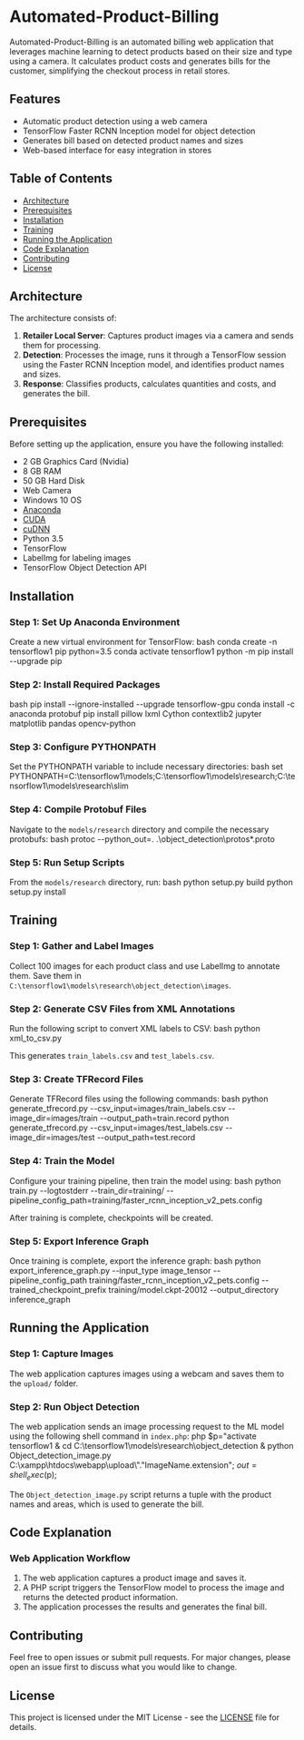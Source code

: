 # Automated-Product-Billing

Automated-Product-Billing is an automated billing web application that leverages machine learning to detect products based on their size and type using a camera. It calculates product costs and generates bills for the customer, simplifying the checkout process in retail stores.

## Features
- Automatic product detection using a web camera
- TensorFlow Faster RCNN Inception model for object detection
- Generates bill based on detected product names and sizes
- Web-based interface for easy integration in stores

## Table of Contents
- [Architecture](#architecture)
- [Prerequisites](#prerequisites)
- [Installation](#installation)
- [Training](#training)
- [Running the Application](#running-the-application)
- [Code Explanation](#code-explanation)
- [Contributing](#contributing)
- [License](#license)

## Architecture
The architecture consists of:
1. **Retailer Local Server**: Captures product images via a camera and sends them for processing.
2. **Detection**: Processes the image, runs it through a TensorFlow session using the Faster RCNN Inception model, and identifies product names and sizes.
3. **Response**: Classifies products, calculates quantities and costs, and generates the bill.

## Prerequisites
Before setting up the application, ensure you have the following installed:
- 2 GB Graphics Card (Nvidia)
- 8 GB RAM
- 50 GB Hard Disk
- Web Camera
- Windows 10 OS
- [Anaconda](https://www.anaconda.com/)
- [CUDA](https://developer.nvidia.com/cuda-toolkit)
- [cuDNN](https://developer.nvidia.com/cudnn)
- Python 3.5
- TensorFlow
- LabelImg for labeling images
- TensorFlow Object Detection API

## Installation

### Step 1: Set Up Anaconda Environment
Create a new virtual environment for TensorFlow:
bash
conda create -n tensorflow1 pip python=3.5
conda activate tensorflow1
python -m pip install --upgrade pip


### Step 2: Install Required Packages
bash
pip install --ignore-installed --upgrade tensorflow-gpu
conda install -c anaconda protobuf
pip install pillow lxml Cython contextlib2 jupyter matplotlib pandas opencv-python


### Step 3: Configure PYTHONPATH
Set the PYTHONPATH variable to include necessary directories:
bash
set PYTHONPATH=C:\tensorflow1\models;C:\tensorflow1\models\research;C:\tensorflow1\models\research\slim


### Step 4: Compile Protobuf Files
Navigate to the `models/research` directory and compile the necessary protobufs:
bash
protoc --python_out=. .\object_detection\protos\*.proto


### Step 5: Run Setup Scripts
From the `models/research` directory, run:
bash
python setup.py build
python setup.py install


## Training

### Step 1: Gather and Label Images
Collect 100 images for each product class and use LabelImg to annotate them. Save them in `C:\tensorflow1\models\research\object_detection\images`.

### Step 2: Generate CSV Files from XML Annotations
Run the following script to convert XML labels to CSV:
bash
python xml_to_csv.py

This generates `train_labels.csv` and `test_labels.csv`.

### Step 3: Create TFRecord Files
Generate TFRecord files using the following commands:
bash
python generate_tfrecord.py --csv_input=images/train_labels.csv --image_dir=images/train --output_path=train.record
python generate_tfrecord.py --csv_input=images/test_labels.csv --image_dir=images/test --output_path=test.record


### Step 4: Train the Model
Configure your training pipeline, then train the model using:
bash
python train.py --logtostderr --train_dir=training/ --pipeline_config_path=training/faster_rcnn_inception_v2_pets.config

After training is complete, checkpoints will be created.

### Step 5: Export Inference Graph
Once training is complete, export the inference graph:
bash
python export_inference_graph.py --input_type image_tensor --pipeline_config_path training/faster_rcnn_inception_v2_pets.config --trained_checkpoint_prefix training/model.ckpt-20012 --output_directory inference_graph


## Running the Application

### Step 1: Capture Images
The web application captures images using a webcam and saves them to the `upload/` folder.

### Step 2: Run Object Detection
The web application sends an image processing request to the ML model using the following shell command in `index.php`:
php
$p="activate tensorflow1 & cd C:\\tensorflow1\\models\\research\\object_detection & python Object_detection_image.py C:\\xampp\\htdocs\\webapp\\upload\\"."ImageName.extension";
$out=shell_exec($p);

The `Object_detection_image.py` script returns a tuple with the product names and areas, which is used to generate the bill.

## Code Explanation

### Web Application Workflow
1. The web application captures a product image and saves it.
2. A PHP script triggers the TensorFlow model to process the image and returns the detected product information.
3. The application processes the results and generates the final bill.

## Contributing
Feel free to open issues or submit pull requests. For major changes, please open an issue first to discuss what you would like to change.

## License
This project is licensed under the MIT License - see the [LICENSE](LICENSE) file for details.
